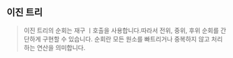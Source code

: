 ## 이진 트리

> 이진 트리의 순회는 재구 ㅣ호출을 사용합니다.따라서 전위, 중위, 후위 순회를 간단하게 구현할 수 있습니다. 순회란 모든 원소를 빠트리거나 중복하지 않고 처리하는 연산을 의미합니다.

